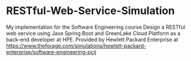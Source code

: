 # RESTful-Web-Service-Simulation
My implementation for the Software Engineering course Design a RESTful web service using Java Spring Boot and GreenLake Cloud Platform as a back-end developer at HPE. Provided by Hewlett Packard Enterprise at https://www.theforage.com/simulations/hewlett-packard-enterprise/software-engineering-pcij
